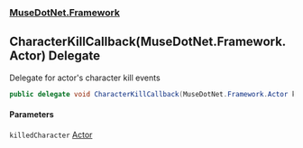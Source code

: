 ### [MuseDotNet.Framework](./MuseDotNet-Framework.md 'MuseDotNet.Framework')
## CharacterKillCallback(MuseDotNet.Framework.Actor) Delegate
Delegate for actor's character kill events  
```csharp
public delegate void CharacterKillCallback(MuseDotNet.Framework.Actor killedCharacter);
```
#### Parameters
<a name='MuseDotNet-Framework-CharacterKillCallback(MuseDotNet-Framework-Actor)-killedCharacter'></a>
`killedCharacter` [Actor](./Actor.md 'MuseDotNet.Framework.Actor')  
  
